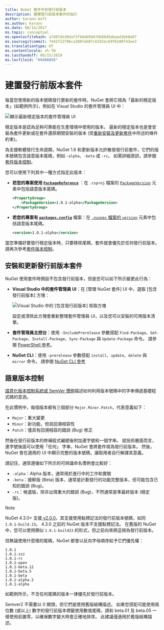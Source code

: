 ```yaml
---
title: NuGet 套件中的發行前版本
description: 建置發行前版本套件的指引
author: karann-msft
ms.author: karann
ms.date: 08/14/2017
ms.topic: conceptual
ms.openlocfilehash: a7d07da30daf3f94db99476b88d9abaad1bb8a07
ms.sourcegitcommit: 7441f12f06ca380feb87c6192ec69f6108f43ee3
ms.translationtype: HT
ms.contentlocale: zh-TW
ms.lasthandoff: 08/15/2019
ms.locfileid: "69488858"
---
```

# <a name="building-pre-release-packages"></a>建置發行前版本套件

每當您使用新的版本號碼發行更新的套件時，NuGet 會將它視為「最新的穩定版本」(如範例所示)，例如在 Visual Studio 的套件管理員 UI 中：

![顯示最新穩定版本的套件管理員 UI](media/Prerelease_01-LatestStable.png)

穩定版本是認為足夠可靠能在生產環境中使用的版本。 最新的穩定版本也是會安裝為套件更新或在套件還原期間安裝的版本 (受[重新安裝及更新套件](../consume-packages/reinstalling-and-updating-packages.md)中所述的條件約束)。

為支援軟體發行生命週期，NuGet 1.6 和更新版本允許散發發行前套件，它們的版本號碼包含語意版本尾碼，例如 `-alpha`、`-beta` 或 `-rc`。 如需詳細資訊，請參閱[套件版本控制](../concepts/package-versioning.md#pre-release-versions)。

您可以使用下列其中一種方式指定此版本：

- **若您的專案使用 [`PackageReference`](../consume-packages/package-references-in-project-files.md)** ：在 `.csproj` 檔案的 [`PackageVersion`](/dotnet/core/tools/csproj.md#packageversion) 元素中包括語意版本尾碼。

    ```xml
    <PropertyGroup>
        <PackageVersion>1.0.1-alpha</PackageVersion>
    </PropertyGroup>
    ```

- **若您的專案有 [`packages.config`](../reference/packages-config.md)** 檔案：在 [`.nuspec`](../reference/nuspec.md)[ 檔案的 `version`](../reference/nuspec.md#version) 元素中包括語意版本尾碼。

    ```xml
    <version>1.0.1-alpha</version>
    ```

當您準備好要發行穩定版本時，只要移除尾碼，套件就會優先於任何發行前版本。 請再次參考[套件版本控制](../concepts/package-versioning.md#pre-release-versions)。

## <a name="installing-and-updating-pre-release-packages"></a>安裝和更新發行前版本套件

NuGet 使用套件時預設不包含發行前版本，但是您可以如下所示變更此行為：

- **Visual Studio 中的套件管理員 UI**：在 [管理 NuGet 套件]  UI 中，選取 [包含發行前版本]  方塊：

    ![Visual Studio 中的 [包含發行前版本] 核取方塊](media/Prerelease_02-CheckPrerelease.png)

    設定或清除此方塊會重新整理套件管理員 UI，以及您可以安裝的可用版本清單。

- **套件管理員主控台**：使用 `-IncludePrerelease` 參數搭配 `Find-Package`、`Get-Package`、`Install-Package`、`Sync-Package` 與 `Update-Package` 命令。 請參閱 [PowerShell 參考](../reference/powershell-reference.md)。

- **NuGet CLI**：使用 `-prerelease` 參數搭配 `install`、`update`、`delete` 與 `mirror` 命令。 請參閱 [NuGet CLI 參考](../reference/nuget-exe-cli-reference.md)

## <a name="semantic-versioning"></a>語意版本控制

[語意化版本控制系統或 SemVer 慣例](http://semver.org/spec/v1.0.0.html)描述如何利用版本號碼中的字串傳遞基礎程式碼的意涵。

在此慣例中，每個版本都有三個部分 `Major.Minor.Patch`，代表意義如下：

- `Major`：重大變更
- `Minor`：新功能，但具回溯相容性
- `Patch`：僅具有回溯相容的錯誤 (Bug) 修正

然後在發行前版本的修補程式編號後附加連字號和一個字串。 就技術層面而言，連字號後面可以使用「任何」  字串，NuGet 會將套件視為發行前版本。 然後，NuGet 會在適用的 UI 中顯示完整的版本號碼，讓取用者自行解譯其意義。

請記住，通常遵循如下所示的可辨識命名慣例會比較好：

- `-alpha`：Alpha 版本，通常用於進行中的工作和實驗
- `-beta`：搶鮮版 (Beta) 版本，通常是計劃發行的功能完整版本，但可能包含已知的錯誤 (Bug)。
- `-rc`：候選版，除非出現重大的錯誤 (Bug)，不然通常是準最終版本 (穩定版)。

> [!Note]
> NuGet 4.3.0+ 支援[ v2.0.0](http://semver.org/spec/v2.0.0.html)，其支援使用點標記法的發行前版本號碼，如同 `1.0.1-build.23`。 4\.3.0 之前的 NuGet 版本不支援點標記法。 在舊版的 NuGet 中，您可以使用類似 `1.0.1-build23` 的形式，但之前向來將這視為發行前版本。

但無論使用什麼樣的尾碼，NuGet 都會以反向字母順序給予它們優先權：

    1.0.1
    1.0.1-zzz
    1.0.1-rc
    1.0.1-open
    1.0.1-beta.12
    1.0.1-beta.5
    1.0.1-beta
    1.0.1-alpha.2
    1.0.1-alpha

如範例所示，不含任何尾碼的版本一律優先於發行前版本。

Semver2 不需要以 0 開頭，但它們是使用舊版結構描述。 如果您搭配可能使用兩位數 (或以上) 數字的發行前版本標籤使用數值尾碼，請和 beta.01 及 beta.05 一樣使用前置零，以確保數字變大時會正確地排序。 此建議僅適用於舊版結構描述。
